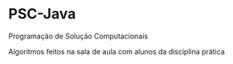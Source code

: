 # PSC-Java
Programação de Solução Computacionais

Algoritmos feitos na sala de aula com alunos da disciplina prática
